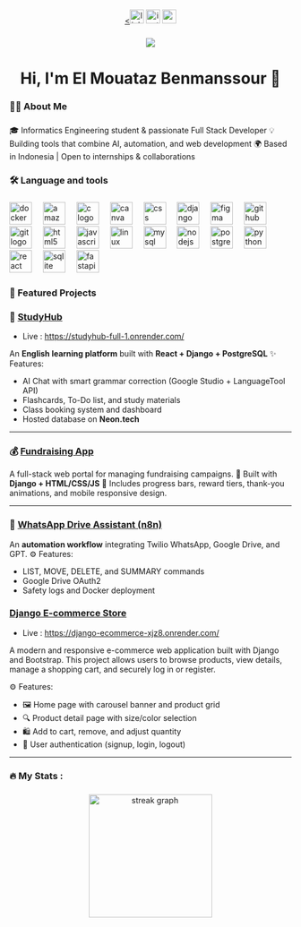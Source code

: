 

###

<div align="center">
  <a href="https://www.linkedin.com/in/el-mouataz-benmanssour/"><<img src="https://img.shields.io/static/v1?message=LinkedIn&logo=linkedin&label=&color=0077B5&logoColor=white&labelColor=&style=for-the-badge" height="25" alt="linkedin logo" /></a> 
  <a href="https://www.instagram.com/benms_mtz?igsh=MXdyYm9pNTI0YnlzbA%3D%3D&utm_source=qr"><img src="https://img.shields.io/static/v1?message=Instagram&logo=instagram&label=&color=E4405F&logoColor=white&labelColor=&style=for-the-badge" height="25" alt="instagram logo"  /></a>
  <a href="mailto:moatazbanmansour@gmail.com"><img src="https://img.shields.io/static/v1?message=Gmail&logo=gmail&label=&color=D14836&logoColor=white&labelColor=&style=for-the-badge" height="25" alt="gmail logo"  />
</div></a>

###

<div align="center">
  <img src="https://visitor-badge.laobi.icu/badge?page_id=moatazbenma.moatazbenma&"  />
</div>

###

<h1 align="center">Hi, I'm El Mouataz Benmanssour 👋</h1>

###

<h3 align="left">👩‍💻  About Me</h3>

###

<p align="left">🎓 Informatics Engineering student & passionate Full Stack Developer 💡 Building tools that combine AI, automation, and web development 🌍 Based in Indonesia | Open to internships & collaborations</p>

###

<h3 align="left">🛠 Language and tools</h3>

###

<div align="left">
  <img src="https://cdn.jsdelivr.net/gh/devicons/devicon/icons/docker/docker-plain-wordmark.svg" height="40" alt="docker logo"  />
  <img width="12" />
  <img src="https://cdn.jsdelivr.net/gh/devicons/devicon/icons/amazonwebservices/amazonwebservices-line-wordmark.svg" height="40" alt="amazonwebservices logo"  />
  <img width="12" />
  <img src="https://cdn.jsdelivr.net/gh/devicons/devicon/icons/c/c-original.svg" height="40" alt="c logo"  />
  <img width="12" />
  <img src="https://cdn.jsdelivr.net/gh/devicons/devicon/icons/canva/canva-original.svg" height="40" alt="canva logo"  />
  <img width="12" />
  <img src="https://cdn.jsdelivr.net/gh/devicons/devicon/icons/css3/css3-original.svg" height="40" alt="css logo"  />
  <img width="12" />
  <img src="https://cdn.jsdelivr.net/gh/devicons/devicon/icons/django/django-plain.svg" height="40" alt="django logo"  />
  <img width="12" />
  <img src="https://cdn.jsdelivr.net/gh/devicons/devicon/icons/figma/figma-original.svg" height="40" alt="figma logo"  />
  <img width="12" />
  <img src="https://cdn.jsdelivr.net/gh/devicons/devicon/icons/github/github-original.svg" height="40" alt="github logo"  />
  <img width="12" />
  <img src="https://cdn.jsdelivr.net/gh/devicons/devicon/icons/git/git-original.svg" height="40" alt="git logo"  />
  <img width="12" />
  <img src="https://cdn.jsdelivr.net/gh/devicons/devicon/icons/html5/html5-original.svg" height="40" alt="html5 logo"  />
  <img width="12" />
  <img src="https://cdn.jsdelivr.net/gh/devicons/devicon/icons/javascript/javascript-original.svg" height="40" alt="javascript logo"  />
  <img width="12" />
  <img src="https://cdn.jsdelivr.net/gh/devicons/devicon/icons/linux/linux-original.svg" height="40" alt="linux logo"  />
  <img width="12" />
  <img src="https://cdn.jsdelivr.net/gh/devicons/devicon/icons/mysql/mysql-original.svg" height="40" alt="mysql logo"  />
  <img width="12" />
  <img src="https://cdn.jsdelivr.net/gh/devicons/devicon/icons/nodejs/nodejs-original.svg" height="40" alt="nodejs logo"  />
  <img width="12" />
  <img src="https://cdn.jsdelivr.net/gh/devicons/devicon/icons/postgresql/postgresql-original.svg" height="40" alt="postgresql logo"  />
  <img width="12" />
  <img src="https://cdn.jsdelivr.net/gh/devicons/devicon/icons/python/python-original.svg" height="40" alt="python logo"  />
  <img width="12" />
  <img src="https://cdn.jsdelivr.net/gh/devicons/devicon/icons/react/react-original.svg" height="40" alt="react logo"  />
  <img width="12" />
  <img src="https://cdn.jsdelivr.net/gh/devicons/devicon/icons/sqlite/sqlite-original.svg" height="40" alt="sqlite logo"  />
  <img width="12" />
  <img src="https://cdn.jsdelivr.net/gh/devicons/devicon/icons/fastapi/fastapi-original.svg" height="40" alt="fastapi logo"  />
</div>

###

<h3 align="left">🚀 Featured Projects</h3>

### 🧠 [StudyHub](https://github.com/moatazbenma/studyhub-full)

* Live : https://studyhub-full-1.onrender.com/

An **English learning platform** built with **React + Django + PostgreSQL**
✨ Features:

* AI Chat with smart grammar correction (Google Studio + LanguageTool API)
* Flashcards, To-Do list, and study materials
* Class booking system and dashboard
* Hosted database on **Neon.tech**

---

### 💰 [Fundraising App](https://github.com/moatazbenma/fundraising_fullstack)

A full-stack web portal for managing fundraising campaigns.
🧩 Built with **Django + HTML/CSS/JS**
🌈 Includes progress bars, reward tiers, thank-you animations, and mobile responsive design.

---

### 🤖 [WhatsApp Drive Assistant (n8n)](https://github.com/moatazbenma/Internship_task)

An **automation workflow** integrating Twilio WhatsApp, Google Drive, and GPT.
⚙️ Features:

* LIST, MOVE, DELETE, and SUMMARY commands
* Google Drive OAuth2
* Safety logs and Docker deployment

###  [Django E-commerce Store](https://github.com/moatazbenma/django-commerce)

- Live : https://django-ecommerce-xjz8.onrender.com/

A modern and responsive e-commerce web application built with Django and Bootstrap. This project allows users to browse products, view details, manage a shopping cart, and securely log in or register.

⚙️ Features:

* 🖼️ Home page with carousel banner and product grid
* 🔍 Product detail page with size/color selection
* 🛍️ Add to cart, remove, and adjust quantity
* 👥 User authentication (signup, login, logout)


---

###

<p align="left"></p>

###

<h3 align="left">🔥   My Stats :</h3>

###

<div align="center">
  <img src="https://streak-stats.demolab.com?user=moatazbenma&locale=en&mode=daily&theme=dark&hide_border=false&border_radius=5&order=3" height="220" alt="streak graph"  />
</div>

###

<p align="left"></p>

###
